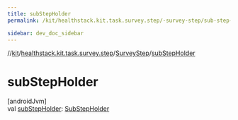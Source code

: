 ```yaml
---
title: subStepHolder
permalink: /kit/healthstack.kit.task.survey.step/-survey-step/sub-step-holder.html

sidebar: dev_doc_sidebar
---
```

//[kit](../../../kit.html)/[healthstack.kit.task.survey.step](../index.html)/[SurveyStep](index.html)/[subStepHolder](sub-step-holder.html)



# subStepHolder



[androidJvm]\
val [subStepHolder](sub-step-holder.html): [SubStepHolder](../../healthstack.kit.task.survey.question/-sub-step-holder/index.html)




